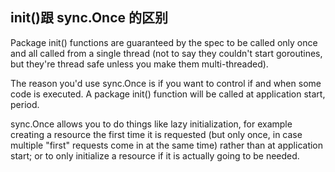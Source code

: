 ## init()跟 sync.Once 的区别

Package init() functions are guaranteed by the spec to be called only once and all called from a single thread (not to say they couldn't start goroutines, but they're thread safe unless you make them multi-threaded).

The reason you'd use sync.Once is if you want to control if and when some code is executed. A package init() function will be called at application start, period. 

sync.Once allows you to do things like lazy initialization, for example creating a resource the first time it is requested (but only once, in case multiple "first" requests come in at the same time) rather than at application start; or to only initialize a resource if it is actually going to be needed.
